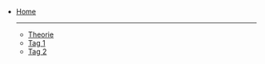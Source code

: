 * [Home](/)

    ---

    * [Theorie](Theorie/)
    * [Tag 1](Tage/tag1/)
    * [Tag 2](Tage/tag2/)
